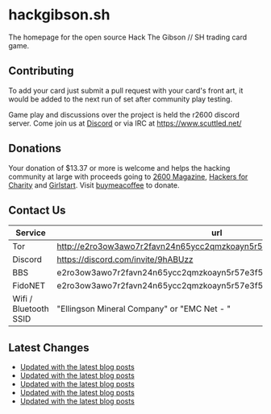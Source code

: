 # hackgibson.sh
The homepage for the open source Hack The Gibson // SH trading card game.


## Contributing

To add your card just submit a pull request with your card's front art, it would be added to the next run of set after community play testing.

Game play and discussions over the project is held the r2600 discord server. Come join us at [Discord](https://discord.com/invite/9hABUzz) or via IRC at https://www.scuttled.net/


## Donations

Your donation of $13.37 or more is welcome and helps the hacking community at large with proceeds going to [2600 Magazine](https://2600.com/), [Hackers for Charity](https://hackersforcharity.org) and [Girlstart](https://girlstart.org).  Visit [buymeacoffee](https://www.buymeacoffee.com/hackgibson.sh) to donate.


## Contact Us

Service | url
-|-
Tor | http://e2ro3ow3awo7r2favn24n65ycc2qmzkoayn5r57e3f56nvjwdcgg32ad.onion
Discord | https://discord.com/invite/9hABUzz
BBS | e2ro3ow3awo7r2favn24n65ycc2qmzkoayn5r57e3f56nvjwdcgg32ad.onion:23
FidoNET | e2ro3ow3awo7r2favn24n65ycc2qmzkoayn5r57e3f56nvjwdcgg32ad.onion:24554
Wifi / Bluetooth SSID | "Ellingson Mineral Company" or "EMC Net - <fidonet address>"

## Latest Changes
<!-- BLOG-POST-LIST:START -->
- [Updated with the latest blog posts](https://github.com/DFW2600/hackgibson.sh/commit/9fe28c61bcf569cdf33a39ae10c45b0d8d4caaf7)
- [Updated with the latest blog posts](https://github.com/DFW2600/hackgibson.sh/commit/6de87d97d821d6f4ec02ed46df768d5e1875f914)
- [Updated with the latest blog posts](https://github.com/DFW2600/hackgibson.sh/commit/fc6827c23aca076b8234fcaa2cfbdd2187f7d006)
- [Updated with the latest blog posts](https://github.com/DFW2600/hackgibson.sh/commit/09cdb752816183da6005cbafeee3f4fa6170738c)
- [Updated with the latest blog posts](https://github.com/DFW2600/hackgibson.sh/commit/a439bbb4e6695dd8ada3aebebfbd7a1699f45c12)
<!-- BLOG-POST-LIST:END -->
